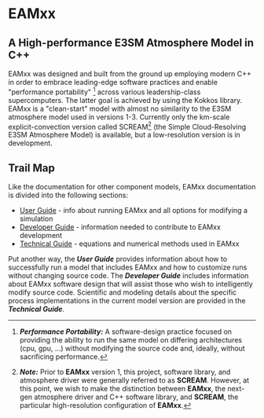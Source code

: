 # EAMxx

## A High-performance E3SM Atmosphere Model in C++

EAMxx was designed and built from the ground up employing modern C++ in order to
embrace leading-edge software practices and enable
"performance portability"
[^perf-port_def] across various
leadership-class supercomputers.
The latter goal is achieved by using the Kokkos library.
EAMxx is a "clean-start" model with almost no similarity to the E3SM atmosphere
model used in versions 1-3.
Currently only the km-scale explicit-convection version called
SCREAM[^eamxx_v_scream] (the Simple Cloud-Resolving E3SM Atmosphere Model) is
available, but a low-resolution version is in development.

## Trail Map

Like the documentation for other component models, EAMxx documentation is
divided into the following sections:

- [User Guide](user/index.md) - info about running EAMxx and all options
for modifying a simulation
- [Developer Guide](developer/dev_quickstart.md) - information needed to contribute
to EAMxx development
- [Technical Guide](technical/index.md) - equations and numerical methods used
in EAMxx

Put another way, the ***User Guide*** provides information about how to
successfully run a model that includes EAMxx and how to customize runs without
changing source code.
The ***Developer Guide*** includes information about EAMxx software design
that will assist those who wish to intelligently modify source code.
Scientific and modeling details about the specific process implementations
in the current model version are provided in the ***Technical Guide***.

<!-- !!! info "Super cool eamxx figure goes here" -->

<!-- ======================================================================= -->

[^perf-port_def]: ***Performance Portability:*** A software-design practice focused on providing the ability to run the same model on differing architectures (cpu, gpu, ...) without modifying the source code and, ideally, without sacrificing performance.
[^eamxx_v_scream]: ***Note:*** Prior to **EAMxx** version 1, this project, software library, and atmosphere driver were generally referred to as **SCREAM**. However, at this point, we wish to make the distinction between **EAMxx**, the next-gen atmosphere driver and C++ software library, and **SCREAM**, the particular high-resolution configuration of **EAMxx**.

